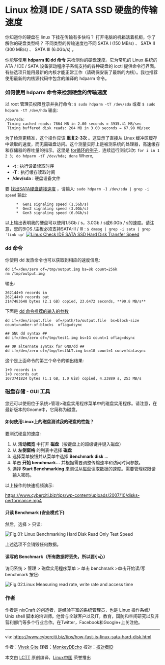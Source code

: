 Linux 检测 IDE / SATA SSD 硬盘的传输速度
======
你知道你的硬盘在 linux 下挂在传输有多快吗？ 打开电脑的机箱活着机柜，你了解你的硬盘类型吗？ 不同类型的传输速度也不同 SATA I (150 MB/s) 、 SATA II (300 MB/s) 、 SATA III (6.0Gb/s) 。

你能够使用 **hdparm 和 dd 命令** 来检测你的硬盘速度。它为常见的 Linux 系统的 ATA / IDE / SATA 设备驱动程序子系统支持的各种硬盘的 ioctl 提供命令行界面。有些选项只能用最新的内核才能正常工作（请确保安装了最新的内核）。我也推荐使用最新的内核源代码中包含的编译的 hdparm 命令。

### 如何使用 hdparm 命令来检测硬盘的传输速度

以 root 管理员权限登录并执行命令:
`$ sudo hdparm -tT /dev/sda`
或者
`$ sudo hdparm -tT /dev/hda`
输出:
```
/dev/sda:
 Timing cached reads: 7864 MB in 2.00 seconds = 3935.41 MB/sec
 Timing buffered disk reads: 204 MB in 3.00 seconds = 67.98 MB/sec
```

为了检测更精准，这个操作应该 **重复2-3次** 。这显示了直接从 Linux 缓冲区缓存中读取的速度，而无需磁盘访问。这个测量实际上是被测系统的处理器，高速缓存和存储器的吞吐量的指示。这里是 [for循环的例子][1]，连续运行测试3次:
`for i in 1 2 3; do hdparm -tT /dev/hda; done`
Where,

  *  **-t** : 执行设备读取时序
  *  **-T** : 执行缓存读取时间
  *  **/dev/sda** : 硬盘设备文件



要 [找出SATA硬盘链接速度][2] ，请输入:
`sudo hdparm -I /dev/sda | grep -i speed`
输出:
```
	 *	Gen1 signaling speed (1.5Gb/s)
	 *	Gen2 signaling speed (3.0Gb/s)
	 *	Gen3 signaling speed (6.0Gb/s)

```

以上输出表明我的硬盘可以使用1.5Gb / s，3.0Gb / s或6.0Gb / s的速度。请注意，您的BIOS /主板必须支持SATA-II / III :
`$ dmesg | grep -i sata | grep 'link up'`
[![Linux Check IDE SATA SSD Hard Disk Transfer Speed][3]][3]

### dd 命令

你使用 dd 发热命令也可以获取到相应的速度信息:
```
dd if=/dev/zero of=/tmp/output.img bs=8k count=256k
rm /tmp/output.img
```

输出:
```
262144+0 records in
262144+0 records out
2147483648 bytes (2.1 GB) copied, 23.6472 seconds, **90.8 MB/s**

```

下面是 [ dd 命令推荐的输入的参数][4]
```
dd if=/dev/input.file  of=/path/to/output.file  bs=block-size  count=number-of-blocks  oflag=dsync
 
## GNU dd syntax ##
dd if=/dev/zero of=/tmp/test1.img bs=1G count=1 oflag=dsync
 
## OR alternate syntax for GNU/dd ##
dd if=/dev/zero of=/tmp/testALT.img bs=1G count=1 conv=fdatasync
```


这个是上面命令的第三个命令的输出结果:
```
1+0 records in
1+0 records out
1073741824 bytes (1.1 GB, 1.0 GiB) copied, 4.23889 s, 253 MB/s
```

### 磁盘存储 - GUI 工具

您还可以使用位于系统>管理>磁盘实用程序菜单中的磁盘实用程序。请注意，在最新版本的Gnome中，它简称为磁盘。

#### 如何使用Linux上的磁盘测试我的硬盘的性能？

要测试硬盘的速度:

  1. 从 **活动概览** 中打开 **磁盘**（按键盘上的超级键并键入磁盘）
  2. 从 **左侧窗格** 的列表中选择 **磁盘**
  3. 选择菜单按钮并从菜单中选择 **Benchmark disk** ...
  4. 单击 **开始 benchmark...** 并根据需要调整传输速率和访问时间参数。
  5. 选择 **Start Benchmarking** 来测试从磁盘读取数据的速度。需要管理权限请输入密码。 


以上操作的快速视频演示:

https://www.cyberciti.biz/tips/wp-content/uploads/2007/10/disks-performance.mp4


#### 只读 Benchmark (安全模式下)

然后，选择 > 只读:

![Fig.01: Linux Benchmarking Hard Disk Read Only Test Speed][5]

上述选项不会销毁任何数据。

#### 读写的 Benchmark（所有数据将丢失，所以要小心）

访问系统 > 管理 > 磁盘实用程序菜单 > 单击 benchmark >单击开始读/写 benchmark 按钮:

![Fig.02:Linux Measuring read rate, write rate and access time][6]

### 作者

作者是 nixCraft 的创造者，是经验丰富的系统管理员，也是 Linux 操作系统/ Unix shell 脚本的培训师。他曾与全球客户以及IT，教育，国防和空间研究以及非营利部门等多个行业合作。在Twitter，Facebook和Google+上关注他。

--------------------------------------------------------------------------------

via: https://www.cyberciti.biz/tips/how-fast-is-linux-sata-hard-disk.html

作者：[Vivek Gite][a]
译者：[MonkeyDEcho](https://github.com/MonkeyDEcho)
校对：[校对者ID](https://github.com/校对者ID)

本文由 [LCTT](https://github.com/LCTT/TranslateProject) 原创编译，[Linux中国](https://linux.cn/) 荣誉推出

[a]:https://www.cyberciti.biz/
[1]:https://www.cyberciti.biz/faq/bash-for-loop/
[2]:https://www.cyberciti.biz/faq/linux-command-to-find-sata-harddisk-link-speed/
[3]:https://www.cyberciti.biz/tips/wp-content/uploads/2007/10/Linux-Check-IDE-SATA-SSD-Hard-Disk-Transfer-Speed.jpg
[4]:https://www.cyberciti.biz/faq/howto-linux-unix-test-disk-performance-with-dd-command/
[5]:https://www.cyberciti.biz/media/new/tips/2007/10/Linux-Hard-Disk-Speed-Benchmark.png (Linux Benchmark Hard Disk Speed)
[6]:https://www.cyberciti.biz/media/new/tips/2007/10/Linux-Hard-Disk-Read-Write-Benchmark.png (Linux Hard Disk Benchmark Read / Write Rate and Access Time)
[7]:https://twitter.com/nixcraft
[8]:https://facebook.com/nixcraft
[9]:https://plus.google.com/+CybercitiBiz
